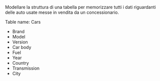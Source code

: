 Modellare la struttura di una tabella per memorizzare tutti i dati riguardanti delle auto usate messe in vendita da un concessionario.

Table name: Cars

- Brand
- Model
- Version
- Car body
- Fuel
- Year
- Country
- Transmission
- City
